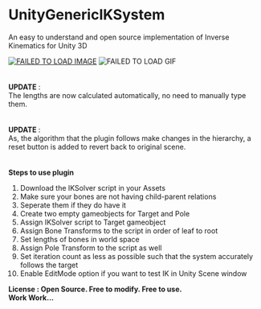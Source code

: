 # UnityGenericIKSystem
An easy to understand and open source implementation of Inverse Kinematics for Unity 3D

[![FAILED TO LOAD IMAGE](https://img.youtube.com/vi/4FMOBhg3xaM/0.jpg)](https://www.youtube.com/watch?v=4FMOBhg3xaM)
![FAILED TO LOAD GIF](GIF/IK.gif)
<br>
<br>
<br>
<b>UPDATE</b> :<br>
The lengths are now calculated automatically, no need to manually type them.
<br><br><br>
<b>UPDATE</b> :<br>
As, the algorithm that the plugin follows make changes in the hierarchy, a reset button is added to revert back to original scene.
<br><br><br>
<b>Steps to use plugin</b><br>
<ol>
  <li>Download the IKSolver script in your Assets</li>
  <li>Make sure your bones are not having child-parent relations</li>
  <li>Seperate them if they do have it</li>
  <li>Create two empty gameobjects for Target and Pole</li>
  <li>Assign IKSolver script to Target gameobject</li>
  <li>Assign Bone Transforms to the script in order of leaf to root</li>
  <li>Set lengths of bones in world space</li>
  <li>Assign Pole Transform to the script as well</li>
  <li>Set iteration count as less as possible such that the system accurately follows the target</li>
  <li>Enable EditMode option if you want to test IK in Unity Scene window</li>
</ol>

<b>License : Open Source. Free to modify. Free to use.</b><br>
<b>Work Work...</b>
